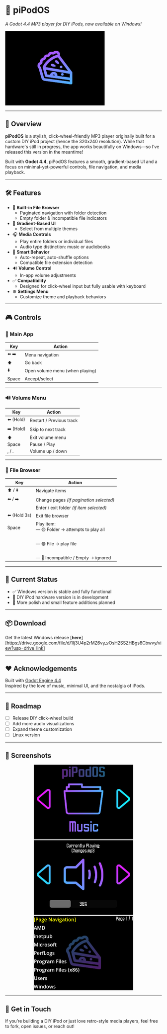 # 🎵 piPodOS  
*A Godot 4.4 MP3 player for DIY iPods, now available on Windows!*

![screenshot](Splash.png) <!-- Optional: add a real screenshot here -->

---

## 🌈 Overview

**piPodOS** is a stylish, click-wheel-friendly MP3 player originally built for a custom DIY iPod project (hence the 320x240 resolution). While that hardware's still in progress, the app works beautifully on Windows—so I’ve released this version in the meantime!

Built with **Godot 4.4**, piPodOS features a smooth, gradient-based UI and a focus on minimal-yet-powerful controls, file navigation, and media playback.

---

## 🛠 Features

- 📁 **Built-in File Browser**
  - Paginated navigation with folder detection
  - Empty folder & incompatible file indicators
- 🎨 **Gradient-Based UI**
  - Select from multiple themes
- 🎧 **Media Controls**
  - Play entire folders or individual files
  - Audio type distinction: music or audiobooks
- 🧠 **Smart Behavior**
  - Auto-repeat, auto-shuffle options
  - Compatible file extension detection
- 🔊 **Volume Control**
  - In-app volume adjustments
- ✅ **Compatibility**
  - Designed for click-wheel input but fully usable with keyboard
- ⚙️ **Settings Menu**
  - Customize theme and playback behaviors

---

## 🎮 Controls

### 🎵 Main App
| Key      | Action                         |
|----------|--------------------------------|
| ⬅️ ➡️     | Menu navigation                |
| ⬆️        | Go back                        |
| ⬇️        | Open volume menu (when playing)|
| Space    | Accept/select                  |

---

### 🔊 Volume Menu
| Key       | Action                       |
|-----------|------------------------------|
| ⬅️ (Hold) | Restart / Previous track     |
| ➡️ (Hold) | Skip to next track           |
| ⬆️        | Exit volume menu             |
| Space     | Pause / Play                 |
| , / .     | Volume up / down             |

---

### 📁 File Browser
| Key        | Action                                                      |
|------------|-------------------------------------------------------------|
| ⬆️ / ⬇️   | Navigate items                                              |
| ⬅️ / ➡️   | Change pages *(if pagination selected)*                     |
|            | Enter / exit folder *(if item selected)*                    |
| ⬅️ (Hold 3s)| Exit file browser                                          |
| Space      | Play item:<br>— 🟡 Folder → attempts to play all            |
|            |           <br>— 🟢 File → play file                         |
|            |           <br>— 🔴 Incompatible / Empty → ignored           |

---

## 🧪 Current Status

- ✅ Windows version is stable and fully functional
- 🔧 DIY iPod hardware version is in development
- 🚧 More polish and small feature additions planned

---

## 📦 Download

Get the latest Windows release [**here**] [https://drive.google.com/file/d/1Ij3U4p2rMZ6vy_vOsH2SSZHBgs8Cbwvy/view?usp=drive_link]

---

## ❤️ Acknowledgements

Built with [Godot Engine 4.4](https://godotengine.org)  
Inspired by the love of music, minimal UI, and the nostalgia of iPods.

---

## 🔮 Roadmap

- [ ] Release DIY click-wheel build
- [ ] Add more audio visualizations
- [ ] Expand theme customization
- [ ] Linux version

---

## 📸 Screenshots

<!-- Add actual screenshots if possible -->
<p align="center">
  <img src="Main Menu.png" width="320"/>
  <img src="Volume Menu.png" width="320"/>
  <img src="Browser Menu.png" width="320"/>
</p>

---

## 👋 Get in Touch

If you’re building a DIY iPod or just love retro-style media players, feel free to fork, open issues, or reach out!

